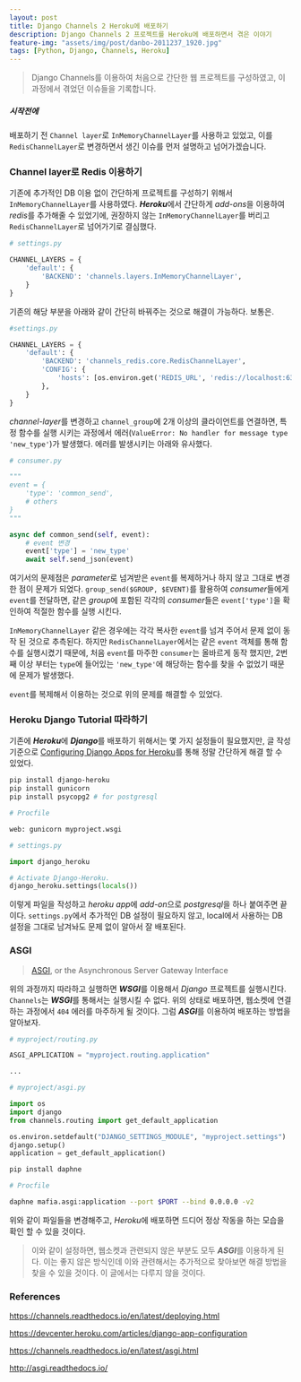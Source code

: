 ```yaml
---
layout: post
title: Django Channels 2 Heroku에 배포하기
description: Django Channels 2 프로젝트를 Heroku에 배포하면서 겪은 이야기
feature-img: "assets/img/post/danbo-2011237_1920.jpg"
tags: [Python, Django, Channels, Heroku]
---
```


> Django Channels를 이용하여 처음으로 간단한 웹 프로젝트를 구성하였고, 이 과정에서 겪었던 이슈들을 기록합니다.

##### 시작전에

배포하기 전 `Channel layer`로 `InMemoryChannelLayer`를 사용하고 있었고, 이를 `RedisChannelLayer`로 변경하면서 생긴 이슈를 먼저 설명하고 넘어가겠습니다.

### Channel layer로 Redis 이용하기

기존에 추가적인 DB 이용 없이 간단하게 프로젝트를 구성하기 위해서 `InMemoryChannelLayer`를 사용하였다.  ***Heroku***에서 간단하게 *add-ons*을 이용하여 *redis*를 추가해줄 수 있었기에, 권장하지 않는 `InMemoryChannelLayer`를 버리고 `RedisChannelLayer`로 넘어가기로 결심했다.

```python
# settings.py

CHANNEL_LAYERS = {
    'default': {
        'BACKEND': 'channels.layers.InMemoryChannelLayer',
    }
}
```

기존의 해당 부분을 아래와 같이 간단히 바꿔주는 것으로 해결이 가능하다. 보통은.

```python
#settings.py

CHANNEL_LAYERS = {
    'default': {
        'BACKEND': 'channels_redis.core.RedisChannelLayer',
        'CONFIG': {
            'hosts': [os.environ.get('REDIS_URL', 'redis://localhost:6379')],
        },
    }
}
```

*channel-layer*를 변경하고 `channel_group`에 2개 이상의 클라이언트를 연결하면, 특정 함수를 실행 시키는 과정에서 에러(`ValueError: No handler for message type 'new_type'`)가 발생했다. 에러를 발생시키는 아래와 유사했다.

```python
# consumer.py

"""
event = {
    'type': 'common_send',
	# others
}
"""

async def common_send(self, event):
    # event 변경
    event['type'] = 'new_type'
    await self.send_json(event)
```

여기서의 문제점은 *parameter*로 넘겨받은 `event`를 복제하거나 하지 않고 그대로 변경한 점이 문제가 되었다. `group_send($GROUP, $EVENT)`를 활용하여 *consumer*들에게 `event`를 전달하면, 같은 *group*에 포함된 각각의 *consumer*들은 `event['type']`을 확인하여 적절한 함수를 실행 시킨다.

`InMemoryChannelLayer` 같은 경우에는 각각 복사한 `event`를 넘겨 주어서 문제 없이 동작 된 것으로 추측된다. 하지만 `RedisChannelLayer`에서는 같은 `event` 객체를 통해 함수를 실행시켰기 때문에, 처음 `event`를 마주한 `consumer`는 올바르게 동작 했지만, 2번째 이상 부터는 `type`에 들어있는 `'new_type'`에 해당하는 함수를 찾을 수 없었기 때문에 문제가 발생했다. 

`event`를 복제해서 이용하는 것으로 위의 문제를 해결할 수 있었다.

### Heroku Django Tutorial 따라하기

기존에 ***Heroku***에 ***Django***를 배포하기 위해서는 몇 가지 설정들이 필요했지만, 글 작성기준으로 [Configuring Django Apps for Heroku](https://devcenter.heroku.com/articles/django-app-configuration)를 통해 정말 간단하게 해결 할 수 있었다.

```bash
pip install django-heroku
pip install gunicorn
pip install psycopg2 # for postgresql
```

```bash
# Procfile

web: gunicorn myproject.wsgi
```

```python
# settings.py

import django_heroku

# Activate Django-Heroku.
django_heroku.settings(locals())
```

이렇게 파일을 작성하고 *heroku app*에 *add-on*으로 *postgresql*을 하나 붙여주면 끝이다. `settings.py`에서 추가적인 DB 설정이 필요하지 않고, local에서 사용하는 DB 설정을 그대로 남겨놔도 문제 없이 알아서 잘 배포된다.

### ASGI

> [ASGI](http://asgi.readthedocs.io/), or the Asynchronous Server Gateway Interface 

위의 과정까지 따라하고 실행하면 ***WSGI***를 이용해서 *Django* 프로젝트를 실행시킨다. `Channels`는 ***WSGI***를 통해서는 실행시킬 수 없다. 위의 상태로 배포하면, 웹소켓에 연결하는 과정에서 `404` 에러를 마주하게 될 것이다. 그럼 ***ASGI***를 이용하여 배포하는 방법을 알아보자.

```python
# myproject/routing.py

ASGI_APPLICATION = "myproject.routing.application"

...
```

```python
# myproject/asgi.py

import os
import django
from channels.routing import get_default_application

os.environ.setdefault("DJANGO_SETTINGS_MODULE", "myproject.settings")
django.setup()
application = get_default_application()
```

```bash
pip install daphne
```

```bash
# Procfile

daphne mafia.asgi:application --port $PORT --bind 0.0.0.0 -v2
```

위와 같이 파일들을 변경해주고, *Heroku*에 배포하면 드디어 정상 작동을 하는 모습을 확인 할 수 있을 것이다.





> 이와 같이 설정하면, 웹소켓과 관련되지 않은 부분도 모두 ***ASGI***를 이용하게 된다. 이는 좋지 않은 방식인데 이와 관련해서는 추가적으로 찾아보면 해결 방법을 찾을 수 있을 것이다. 이 글에서는 다루지 않을 것이다.



### References

https://channels.readthedocs.io/en/latest/deploying.html

https://devcenter.heroku.com/articles/django-app-configuration

https://channels.readthedocs.io/en/latest/asgi.html

http://asgi.readthedocs.io/